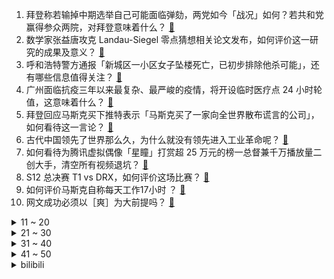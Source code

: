 1. 拜登称若输掉中期选举自己可能面临弹劾，两党如今「战况」如何？若共和党赢得参众两院，对拜登意味着什么？ [:link:](https://www.zhihu.com/question/564828515)
2. 数学家张益唐攻克 Landau-Siegel 零点猜想相关论文发布，如何评价这一研究的成果及意义？ [:link:](https://www.zhihu.com/question/564799818)
3. 呼和浩特警方通报「新城区一小区女子坠楼死亡，已初步排除他杀可能」，还有哪些信息值得关注？ [:link:](https://www.zhihu.com/question/564776835)
4. 广州面临抗疫三年以来最复杂、最严峻的疫情，将开设临时医疗点 24 小时轮值，这意味着什么？ [:link:](https://www.zhihu.com/question/564795252)
5. 拜登回应马斯克买下推特表示「马斯克买了一家向全世界散布谎言的公司」，如何看待这一言论？ [:link:](https://www.zhihu.com/question/564825251)
6. 古代中国领先了世界那么久，为什么就没有领先进入工业革命呢？ [:link:](https://www.zhihu.com/question/51280716)
7. 如何看待为腾讯虚拟偶像「星瞳」打赏超 25 万元的榜一总督兼千万播放量二创大手，清空所有视频退坑？ [:link:](https://www.zhihu.com/question/564405578)
8. S12 总决赛 T1 vs DRX，如何评价这场比赛？ [:link:](https://www.zhihu.com/question/564959209)
9. 如何评价马斯克自称每天工作17小时 ？ [:link:](https://www.zhihu.com/question/564801848)
10. 网文成功必须以［爽］为大前提吗？ [:link:](https://www.zhihu.com/question/564063732)
<details>
<summary>11 ~ 20</summary>

11. 讨好型人格为什么会让人讨厌？ [:link:](https://www.zhihu.com/question/558032612)
12. 所谓“高需求宝宝“是不是惯出来的？ [:link:](https://www.zhihu.com/question/355185400)
13. 国考行测最高分能达到多少？ [:link:](https://www.zhihu.com/question/271548602)
14. 为什么说没经过训练的人跳伞非死即伤？ [:link:](https://www.zhihu.com/question/358081141)
15. 近年来，至少 1400 名美国华裔科学家转而到中国开展研究。如何看待新一轮的「归国潮」？ [:link:](https://www.zhihu.com/question/564619685)
16. 为什么宾利、劳斯莱斯、迈巴赫大多使用5L以上的12缸发动机，但马力却很小，也就500左右甚至不到? [:link:](https://www.zhihu.com/question/559041698)
17. 如何看待哔哩哔哩副总裁张峰不再负责游戏业务，全权移交给陈睿，游戏行业的人怎么看？ [:link:](https://www.zhihu.com/question/564647751)
18. 轿车定速巡航失灵，男子 126 码行驶 2 小时，碰到类似紧急情况，该如何处理？ [:link:](https://www.zhihu.com/question/564577037)
19. 喜茶等多家茶饮品牌联合抵制外卖满减，均改为满减一元或取消，哪些因素导致？会带来哪些影响？ [:link:](https://www.zhihu.com/question/564778646)
20. 如何评价《王者荣耀•世界》游戏质量？ [:link:](https://www.zhihu.com/question/561290653)
</details>
<details>
<summary>21 ~ 30</summary>

21. 11 月起多地核酸检测收费，多人混检最低 3 元/人次，哪些信息值得关注？ [:link:](https://www.zhihu.com/question/564776780)
22. 红薯为什么不能主粮化？ [:link:](https://www.zhihu.com/question/37205624)
23. 福州不再公布无症状感染者流调，当地回应称「让流调队员全力投入流调溯源工作中」，如何看待这一做法？ [:link:](https://www.zhihu.com/question/564785366)
24. 俄称将公布英国参与袭击黑海舰队的证据，此举会对当下国际形势带来哪些影响？ [:link:](https://www.zhihu.com/question/564577614)
25. 男子请他人为孕妇让座被疑道德绑架，如何看待此事？ [:link:](https://www.zhihu.com/question/564823771)
26. 广州市海珠区全域严格控制人员流动，每户每日 1 人外出，地铁公交暂停服务，哪些信息值得关注？ [:link:](https://www.zhihu.com/question/564780092)
27. 小明买的花生酱被路人甲顺走导致路人甲孩子食用后过敏身死，小明有责任吗？ [:link:](https://www.zhihu.com/question/564243735)
28. 如何看待《原神》须弥小吉祥草王「 白草净华·纳西妲」传说任务「智慧主之章 」剧情内容？ [:link:](https://www.zhihu.com/question/563752745)
29. 电影《万里归途》有什么细思极恐的细节？ [:link:](https://www.zhihu.com/question/554025257)
30. 如果你能拥有任何与食物相关的超级力量，你想拥有什么？ [:link:](https://www.zhihu.com/question/354112974)
</details>
<details>
<summary>31 ~ 40</summary>

31. 大学天文学专业学的到底是什么？是不是看星星，是不是特别浪漫主义的那种？ [:link:](https://www.zhihu.com/question/382507498)
32. 你有什么自己悟出来的道理吗？ [:link:](https://www.zhihu.com/question/557600391)
33. 平时不联系你的朋友向你借钱怎么办？ [:link:](https://www.zhihu.com/question/561963424)
34. 埃尔多安称「西方国家一边上『人道课』一边对非洲饥荒漠不关心「这是耻辱」，如何评价这一言论？ [:link:](https://www.zhihu.com/question/564816957)
35. 记者卧底「网课入侵」群，群员 00 后居多，男性占比超 7 成，「网课爆破」是否涉嫌违法犯罪？ [:link:](https://www.zhihu.com/question/564787315)
36. 巴基斯坦前总理伊姆兰·汗在游行活动中遭枪击，脚部受伤被送医，具体情况如何？哪些信息值得关注？ [:link:](https://www.zhihu.com/question/564452680)
37. 请问舍友之间真的要干什么都在一起吗？ [:link:](https://www.zhihu.com/question/563481290)
38. 你什么时候发现真的有天赋差距的? [:link:](https://www.zhihu.com/question/531148965)
39. 压疮两小时就可以产生，为什么平时读书考试坐这么久都没事? [:link:](https://www.zhihu.com/question/559036956)
40. 大一已经确定要考研的人，大学四年该怎样过？ [:link:](https://www.zhihu.com/question/265939871)
</details>
<details>
<summary>41 ~ 50</summary>

41. 巴萨后卫皮克宣布将在对阵阿尔梅里亚的比赛后退役，如何评价他的职业生涯? [:link:](https://www.zhihu.com/question/564560768)
42. 有哪些电脑必备软件？ [:link:](https://www.zhihu.com/question/322347593)
43. 印度一女婴体内竟有 8 个寄生胎，寄生胎是如何形成的？ [:link:](https://www.zhihu.com/question/564840149)
44. 我到底该不该为了学习放弃我喜欢的游戏？ [:link:](https://www.zhihu.com/question/564828418)
45. 外媒称白宫计划在中期选举后推进反垄断立法，以制约科技巨头公司的权势，将带来哪些影响？ [:link:](https://www.zhihu.com/question/564832268)
46. 11 月白鹤滩水电站三天投产两台机组，实现一台百万千瓦机组投产有多难？全面建成投产后将发挥哪些效益？ [:link:](https://www.zhihu.com/question/564841708)
47. 为什么公考题目都已经多到做不完了还要这样设计呢？ [:link:](https://www.zhihu.com/question/552337903)
48. 颜宁宣布即将辞去普林斯顿大学教职，到深圳创立医学科学院，可能会给行业带来哪些积极影响？ [:link:](https://www.zhihu.com/question/563949692)
49. 公司无故开除女员工，收到仲裁后恶意用 100 多斤硬币清偿被罚，如何看待此事？该事件反映出哪些问题？ [:link:](https://www.zhihu.com/question/564381956)
50. 为什么有人格外重视厨房的装修，厨房在当代家居中是否还有举足轻重的重要性？ [:link:](https://www.zhihu.com/question/562905064)
</details><details>
<summary>bilibili</summary>

1. CSGO玉麒麟本麟上线 [:link:](//www.bilibili.com/video/BV1kG411A75E)
2. 海澜之家空中变装 [:link:](//www.bilibili.com/video/BV1eg41167nC)
3. 氪金游戏策划的人生体验 [:link:](//www.bilibili.com/video/BV1dG411c7Ua)
4. 自律真的会让我变得闪闪发光 [:link:](//www.bilibili.com/video/BV1FG411P7EF)
5. 我也不想上学，但我的老师是初音未来哎 [:link:](//www.bilibili.com/video/BV1pK411m7yN)
6. 【罗翔】“网课爆破”犯了什么法？ [:link:](//www.bilibili.com/video/BV1584y1v7AH)
7. 用恐怖片的方式打开购物节 [:link:](//www.bilibili.com/video/BV1iG411c79s)
8. 《一个故事》 [:link:](//www.bilibili.com/video/BV1md4y1c7bV)
9. 《原神》过场动画-「折枝落梦」 [:link:](//www.bilibili.com/video/BV17D4y1t74j)
10. 【新 概 念 运 镜】 [:link:](//www.bilibili.com/video/BV1E8411h7oe)
<details>
<summary>11 ~ 20</summary>

11. 鹅了个鹅 [:link:](//www.bilibili.com/video/BV1SW4y1x76F)
12. 全网跑的最快的纸箱狗 [:link:](//www.bilibili.com/video/BV16D4y147dY)
13. 那一夜 我复盘了好久 [:link:](//www.bilibili.com/video/BV1PW4y147cK)
14. 骑行浪迹川西，一路风景如画，帐篷里烧炉子做饭好惬意 [:link:](//www.bilibili.com/video/BV1JW4y147UU)
15. 【warma】做这种视频有什么意义？【沃玛的生活/第八期】 [:link:](//www.bilibili.com/video/BV1g84y1q7AC)
16. 五 花 肉 天 花 板 [:link:](//www.bilibili.com/video/BV1zg41167qk)
17. 我收服了MC里所有的生物！！ [:link:](//www.bilibili.com/video/BV1KP4y127Dd)
18. 【花样滑冰】| 约尔花滑 ❤ 纵享丝滑 [:link:](//www.bilibili.com/video/BV1zm4y1c7qx)
19. 看几遍都觉得好笑哈哈哈 [:link:](//www.bilibili.com/video/BV1YV4y137Dz)
20. 男大学生唱第一句我就跪下了 [:link:](//www.bilibili.com/video/BV1UG4y1b7dM)
</details>
<details>
<summary>21 ~ 30</summary>

21. 是时候让舍友懂得如何做一个合格的大学生了 [:link:](//www.bilibili.com/video/BV1Xd4y1k7Je)
22. 在素食主义者面前跪着吃炸鸡，他好虔诚，我哭死 [:link:](//www.bilibili.com/video/BV1gg41167CZ)
23. 茫茫宇宙为何遇不到外星文明，人类只是囚笼角落滋生的苔藓和蟑螂？！！《隐形时代》上 [:link:](//www.bilibili.com/video/BV1iD4y147A1)
24. 不要尝试！！不要尝试！！不要尝试！！ [:link:](//www.bilibili.com/video/BV1te4y117CJ)
25. 猫德学院大战狮子猫家族之空调外机大捷 [:link:](//www.bilibili.com/video/BV1XG411A7j2)
26. 原神尘歌壶花海秋千免费复制码，点击领取 [:link:](//www.bilibili.com/video/BV1ge4y1t7RV)
27. 这一针，扎出了我童年的回忆 [:link:](//www.bilibili.com/video/BV1nD4y1t7Up)
28. 我老婆好像在玩一种很新的东西? [:link:](//www.bilibili.com/video/BV1cd4y1w7Fk)
29. 【原神】劫波莲速刷路线（懒人拍照版）【小草神纳西妲突破材料】 [:link:](//www.bilibili.com/video/BV1f84y1i7e8)
30. “我肯定在几百年前就判过你刑” [:link:](//www.bilibili.com/video/BV1SP411A7Lv)
</details>
<details>
<summary>31 ~ 40</summary>

31. 磨树表演 [:link:](//www.bilibili.com/video/BV1c84y1v7uF)
32. 背叛肉体的下场！这个游戏隐藏着令人窒息的「真相」 [:link:](//www.bilibili.com/video/BV1eg411B7rA)
33. 觉醒年代细节有多疯狂？群演大爷临场发挥一句话，导演泪洒片场 [:link:](//www.bilibili.com/video/BV1AW4y177FW)
34. 花2000元买个18斤石斑鱼头，做成剁椒鱼头，一口下去惊艳了！ [:link:](//www.bilibili.com/video/BV1Ld4y1C7PT)
35. 【明日方舟】尝试剪一种很新的东西 [:link:](//www.bilibili.com/video/BV1nv4y1D7A3)
36. 【22娘×33娘】小2子，露出鸡脚了吧！ [:link:](//www.bilibili.com/video/BV1Bv4y1D71g)
37. 因为淋过雨，所以要把他的伞撕的稀巴烂。 [:link:](//www.bilibili.com/video/BV16t4y1M7W7)
38. 342颗纠缠之缘，大战草神池！ [:link:](//www.bilibili.com/video/BV19e4y1y7M6)
39. 10元工地盒饭历史大亏损，没人买了！！ [:link:](//www.bilibili.com/video/BV1it4y1M7Cb)
40. 为了在MC还原百万奖牌！我拆掉它才发现背后藏着的一句话… [:link:](//www.bilibili.com/video/BV1TP4y1U7cT)
</details>
<details>
<summary>41 ~ 50</summary>

41. 猫猫修理工，但是日语版 [:link:](//www.bilibili.com/video/BV1nW4y177pw)
42. 草神金曲《草神Disco》 [:link:](//www.bilibili.com/video/BV1aY411f7mF)
43. 举头望明月，怕黑的我有了让自己发光的勇气 [:link:](//www.bilibili.com/video/BV1gt4y1K7ao)
44. 大家好，我是梁小龙，B站我来也，各位多多指教！ [:link:](//www.bilibili.com/video/BV1w14y157fD)
45. 当男人聚会不带女友时！ [:link:](//www.bilibili.com/video/BV1WV4y137Bs)
46. 一种可以从底部灌水的杯子，拿起来还不漏？这是啥原理 [:link:](//www.bilibili.com/video/BV1KW4y147oG)
47. 【原神】3.2的主线细节有多夸张？钟离两年前埋下的伏笔，居然在须弥被回收了！ [:link:](//www.bilibili.com/video/BV1n84y1v7CE)
48. 【半佛】恋爱不趁早，可能成祸害 [:link:](//www.bilibili.com/video/BV1Xe4y1s7WZ)
49. 你 这 是 玩 命 [:link:](//www.bilibili.com/video/BV18v4y1D7vG)
50. 社死！第一次见家长，200斤表哥要求公主抱上床？！ [:link:](//www.bilibili.com/video/BV1qe411F7z4)
</details>
<details>
<summary>51 ~ 60</summary>

51. 这才配叫吃席吧！清华状元和游戏职业哥的婚礼吃什么？【婚宴鉴定ep02-YJJ女流】 [:link:](//www.bilibili.com/video/BV1Hg411B7KZ)
52. 【原神翻唱】草神为什么要无脑选择《精精爆》 [:link:](//www.bilibili.com/video/BV1dd4y1c7ZZ)
53. 雨天举着砖块站在路边，还会被溅一身水吗 [:link:](//www.bilibili.com/video/BV1Fe4y1m7CH)
54. 姬 斗 罗 [:link:](//www.bilibili.com/video/BV1Vm4y1c75f)
55. 展示下最近收藏的手表 [:link:](//www.bilibili.com/video/BV1384y1q7SY)
56. 这就是读书的意义吧！房琪一开口迷倒众生，董卿就是国泰民安 #娱乐播报台  #娱乐圈的那些事儿  #不属于你的永远都不是你的 [:link:](//www.bilibili.com/video/BV1pt4y1M7pq)
57. 从来没见过宝剑嫂这么害怕过…（给她准备了大惊喜） [:link:](//www.bilibili.com/video/BV1mv4y1D7UG)
58. 【原神揭开】草神究竟强在哪？纳西妲全方位攻略 [:link:](//www.bilibili.com/video/BV11d4y1c7hV)
59. 今天这顿局，老板的表现格外有排面。 [:link:](//www.bilibili.com/video/BV1oe4y1s7sz)
60. 法语版《爱人错过》？ [:link:](//www.bilibili.com/video/BV1xe4y1t78Y)
</details>
<details>
<summary>61 ~ 70</summary>

61. 口译笔记1，你准备好了吗 [:link:](//www.bilibili.com/video/BV1AV4y137Ne)
62. “当年星爷的这部电影，现在回头看看真是细节满满！” [:link:](//www.bilibili.com/video/BV1uV4y137rX)
63. 你管这叫刮刮乐？ [:link:](//www.bilibili.com/video/BV1wK411S7HU)
64. ⚡️ 小 老 鼠 也 很 可 爱 ⚡️ [:link:](//www.bilibili.com/video/BV1xG4y1h7Kj)
65. 【假装讲电影】爆笑！耗资12亿！超级英雄全是水货！开局死一半！ [:link:](//www.bilibili.com/video/BV1UW4y1x73T)
66. 我们都被草神PV骗了！须弥编剧你没有心啊！！！ [:link:](//www.bilibili.com/video/BV19d4y1c7bX)
67. 【原神】就是你想打魔神战争？ [:link:](//www.bilibili.com/video/BV1iP411w7Nb)
68. 这辈子都没见过这么多妖怪【万圣节人类图鉴】 [:link:](//www.bilibili.com/video/BV1i8411Y7Z4)
69. 【原神】看好了，这才是小草神的正确玩法！ [:link:](//www.bilibili.com/video/BV15V4y137Jt)
70. 当时的我尴尬的甚至可以用脚趾头扣出三室一厅！ [:link:](//www.bilibili.com/video/BV1LP4y1U74J)
</details>
<details>
<summary>71 ~ 80</summary>

71. 喝醉后的行为有多离谱？我们把自己灌醉后记录了下来 [:link:](//www.bilibili.com/video/BV19e4y1y7HV)
72. 【尘歌壶幻梦的城堡】免费复制，属于纳西妲被囚禁时期的美梦具象化城堡。 [:link:](//www.bilibili.com/video/BV1ne4y117kd)
73. 石头人:“头好痒，感觉要长出脑子了。” [:link:](//www.bilibili.com/video/BV1FK411m7Fi)
74. 【私藏馆】Koolulam《One Day》三千人大合唱现场！人生必看的现场 [:link:](//www.bilibili.com/video/BV1414y1V79Z)
75. 星瞳新专《瞳》官方MV公开！ [:link:](//www.bilibili.com/video/BV1MW4y177ZG)
76. 周末不上班玩个游戏虐待一下自己 [:link:](//www.bilibili.com/video/BV1s24y1f7Ts)
77. 假如室友关系像情侣.... [:link:](//www.bilibili.com/video/BV1Te4y117yc)
78. 德国室友: 真的栓Q! 我就没见过半杯就倒的中国小伙!! [:link:](//www.bilibili.com/video/BV1514y1V7Sh)
79. 我，最厚的防线！ [:link:](//www.bilibili.com/video/BV1Nd4y1w7aY)
80. 【阿斗】王权和神权对决！放虎归山终害己？美剧史诗巨作《权力的游戏》第17期 [:link:](//www.bilibili.com/video/BV1x84y1q7GR)
</details>
<details>
<summary>81 ~ 90</summary>

81. 灵异医院竟是日军实验室，侵略者有多该死？经典网剧《灵魂摆渡》第十一回 [:link:](//www.bilibili.com/video/BV118411h7eB)
82. 杜绝一切花里胡哨 这就是满级大佬 [:link:](//www.bilibili.com/video/BV1pV4y1V7ve)
83. 《 奇 怪 的 羊 咩 咩 增 加 了 》 [:link:](//www.bilibili.com/video/BV1ce411F7Bg)
84. 谈 了 恋 爱 的 男 人 果 然 藏 不 住 事 啊 许 嵩 。 [:link:](//www.bilibili.com/video/BV1jd4y1C7aD)
85. 这一次我只负责吃！ [:link:](//www.bilibili.com/video/BV1P14y1V7nJ)
86. 【动画】《小丑》 [:link:](//www.bilibili.com/video/BV1Je4y1t7y9)
87. 不远万里的跨国奔赴，盖瑞抛弃所有到中国追随黄芳莉 [:link:](//www.bilibili.com/video/BV1Ce4y1y7hi)
88. 纳西妲的隐藏玩法 [:link:](//www.bilibili.com/video/BV1c84y1q7Mh)
89. 顶级折磨！！！ [:link:](//www.bilibili.com/video/BV17K411S7i7)
90. 全球十大女富豪，我看看有谁不想努力了？ [:link:](//www.bilibili.com/video/BV1XP4y1m7sD)
</details>
<details>
<summary>91 ~ 100</summary>

91. 摆！ [:link:](//www.bilibili.com/video/BV1Re4y1y7Tf)
92. 当代网友能把遗憾描写到什么程度 [:link:](//www.bilibili.com/video/BV15d4y1c7Pp)
93. 【花果山门派PV】代言人杨洋对话孙悟空，邀你共寻大圣之道！ [:link:](//www.bilibili.com/video/BV1tt4y1K7bJ)
94. 只要爱对了人 哪里都是大床房 [:link:](//www.bilibili.com/video/BV1d84y1i7f7)
95. 蓝色妖姬，但是MC [:link:](//www.bilibili.com/video/BV1He4y1t7mS)
96. Past Lives 停车场 清唱 [:link:](//www.bilibili.com/video/BV1Dv4y1D7fg)
97. “中国式”逗娃：大人在笑，孩子在哭丨家庭教育丨原生家庭 [:link:](//www.bilibili.com/video/BV1qD4y1471p)
98. 人造巨幕？带五台索尼电视开派对！感受沉浸式“翻车”体验！[B站限定抽奖] [:link:](//www.bilibili.com/video/BV1BY411f7ru)
99. 1个人，12年，等 1个奇迹，R级片之王《死侍》是怎样炼成的 [:link:](//www.bilibili.com/video/BV1VD4y1t7d4)
100. 他是懂钓鱼的，钓鱼佬除了鱼，什么都搞 [:link:](//www.bilibili.com/video/BV1we4y1t7eg)
</details></details>